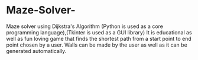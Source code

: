 # Maze-Solver-
 Maze solver using Dijkstra's Algorithm (Python is used as a core programming language),(Tkinter is used as a GUI library)
 It is educational as well as fun loving game that finds the shortest path from a start point to end point chosen by a user.
 Walls can be made by the user as well as it can be generated automatically.
